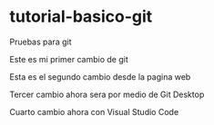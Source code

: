 # tutorial-basico-git
Pruebas para git

Este es mi primer cambio de git

Esta es el segundo cambio desde la pagina web 

Tercer cambio ahora sera por medio de Git Desktop

Cuarto cambio ahora con Visual Studio Code
